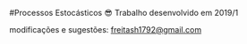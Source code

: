 #Processos Estocásticos
:sunglasses:
Trabalho desenvolvido em 2019/1

modificações e sugestões: freitash1792@gmail.com
